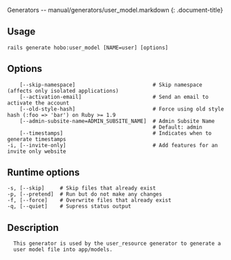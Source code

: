Generators -- manual/generators/user\_model.markdown
{: .document-title}


## Usage

    

    rails generate hobo:user_model [NAME=user] [options]


## Options

    

        [--skip-namespace]                         # Skip namespace (affects only isolated applications)
        [--activation-email]                       # Send an email to activate the account
        [--old-style-hash]                         # Force using old style hash (:foo => 'bar') on Ruby >= 1.9
        [--admin-subsite-name=ADMIN_SUBSITE_NAME]  # Admin Subsite Name
                                                   # Default: admin
        [--timestamps]                             # Indicates when to generate timestamps
    -i, [--invite-only]                            # Add features for an invite only website


## Runtime options

    

    -s, [--skip]     # Skip files that already exist
    -p, [--pretend]  # Run but do not make any changes
    -f, [--force]    # Overwrite files that already exist
    -q, [--quiet]    # Supress status output


## Description

    


      This generator is used by the user_resource generator to generate a
      user model file into app/models.

